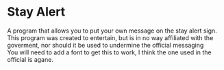 # Stay Alert
A program that allows you to put your own message on the stay alert sign.  
This program was created to entertain, but is in no way affiliated with the goverment, nor should it be used to undermine the official messaging  
You will need to add a font to get this to work, I think the one used in the official is agane.  

